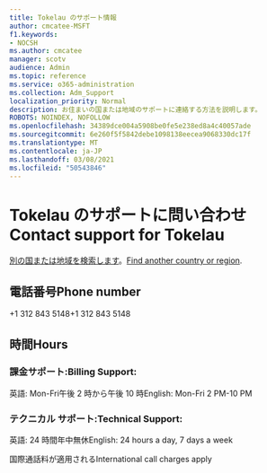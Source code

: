 ```yaml
---
title: Tokelau のサポート情報
author: cmcatee-MSFT
f1.keywords:
- NOCSH
ms.author: cmcatee
manager: scotv
audience: Admin
ms.topic: reference
ms.service: o365-administration
ms.collection: Adm_Support
localization_priority: Normal
description: お住まいの国または地域のサポートに連絡する方法を説明します。
ROBOTS: NOINDEX, NOFOLLOW
ms.openlocfilehash: 34389dce004a5908be0fe5e238ed8a4c40057ade
ms.sourcegitcommit: 6e260f5f5842debe1098138eecea9068330dc17f
ms.translationtype: MT
ms.contentlocale: ja-JP
ms.lasthandoff: 03/08/2021
ms.locfileid: "50543846"
---
```

# <a name="contact-support-for-tokelau"></a><span data-ttu-id="68502-103">Tokelau のサポートに問い合わせ</span><span class="sxs-lookup"><span data-stu-id="68502-103">Contact support for Tokelau</span></span>

<span data-ttu-id="68502-104">[別の国または地域を検索します](../contact-support-for-business-products.md)。</span><span class="sxs-lookup"><span data-stu-id="68502-104">[Find another country or region](../contact-support-for-business-products.md).</span></span>

## <a name="phone-number"></a><span data-ttu-id="68502-105">電話番号</span><span class="sxs-lookup"><span data-stu-id="68502-105">Phone number</span></span>
<span data-ttu-id="68502-106">+1 312 843 5148</span><span class="sxs-lookup"><span data-stu-id="68502-106">+1 312 843 5148</span></span>

## <a name="hours"></a><span data-ttu-id="68502-107">時間</span><span class="sxs-lookup"><span data-stu-id="68502-107">Hours</span></span>
### <a name="billing-support"></a><span data-ttu-id="68502-108">課金サポート:</span><span class="sxs-lookup"><span data-stu-id="68502-108">Billing Support:</span></span>

<span data-ttu-id="68502-109">英語: Mon-Fri午後 2 時から午後 10 時</span><span class="sxs-lookup"><span data-stu-id="68502-109">English: Mon-Fri 2 PM-10 PM</span></span>

### <a name="technical-support"></a><span data-ttu-id="68502-110">テクニカル サポート:</span><span class="sxs-lookup"><span data-stu-id="68502-110">Technical Support:</span></span>

<span data-ttu-id="68502-111">英語: 24 時間年中無休</span><span class="sxs-lookup"><span data-stu-id="68502-111">English: 24 hours a day, 7 days a week</span></span>

<span data-ttu-id="68502-112">国際通話料が適用される</span><span class="sxs-lookup"><span data-stu-id="68502-112">International call charges apply</span></span>
